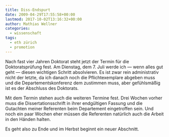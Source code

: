 ```yaml
---
title: Diss-Endspurt
date: 2009-04-29T17:55:58+00:00
lastmod: 2017-10-02T13:16:32+00:00
author: Mathias Wellner
categories:
  - wissenschaft
tags:
  - eth zürich
  - promotion
---
```

Nach fast vier Jahren Doktorat steht jetzt der Termin für die Doktoratsprüfung fest. Am Dienstag, dem 7. Juli werde ich &mdash; wenn alles gut geht &mdash; diesen wichtigen Schritt absolvieren. Es ist zwar rein administrativ nicht der letzte, da ich danach noch die Pflichtexemplare abgeben muss und die Departementskonferenz dem zustimmen muss, aber gefühlsmäßig ist es der Abschluss des Doktorats.

Mit dem Termin stehen auch die weiteren Termine fest. Drei Wochen vorher muss die Dissertationsschrift in ihrer endgültigen Fassung und die Gutachten meiner Referenten beim Departement eingetroffen sein. Und noch ein paar Wochen eher müssen die Referenten natürlich auch die Arbeit in den Händen halten.

Es geht also zu Ende und im Herbst beginnt ein neuer Abschnitt.
